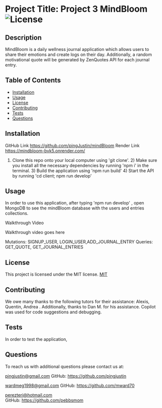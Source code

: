  # Project Title: Project 3 MindBloom ![License](https://img.shields.io/badge/License-MIT-yellow.svg)
## Description 
MindBloom is a daily wellness journal application which allows users to share their emotions and create logs on their day.  Additionally, a random motivational quote will be generated by ZenQuotes API for each journal entry.
## Table of Contents
* [Installation](#installation)
* [Usage](#usage)
* [License](#license)
* [Contributing](#contributing)
* [Tests](#tests)
* [Questions](#questions)
## Installation
GitHub Link  https://github.com/pingJustin/mindBloom
Render Link  https://mindbloom-bvk5.onrender.com/

1) Clone this repo onto your local computer using 'git clone'. 2) Make sure you install all the necessary dependencies by running 'npm i' in the terminal. 3) Build the application using 'npm run build'  4) Start the API by running 'cd client; npm run develop'
## Usage
In order to use this application, after typing 'npm run develop' , open MongoDB to see the mindBloom database with the users and entries collections.   

Walkthrough Video


Walkthrough video goes here

Mutations: SIGNUP_USER, LOGIN_USER,ADD_JOURNAL_ENTRY
Queries:  GET_QUOTE, GET_JOURNAL_ENTRIES
 
 
## License
This project is licensed under the MIT license. [MIT](https://opensource.org/licenses/MIT)
## Contributing
We owe many thanks to the following tutors for their assistance: Alexis, Quentin, Andrea .  Additionally, thanks to Dan M. for his assistance. Copilot was used for code suggestions and debugging.
## Tests
In order to test the application, 
## Questions
To reach us with additional questions please contact us at:

pingjustin@gmail.com
GitHub: https://github.com/pingjustin

wardmeg1998@gmail.com
GitHub: https://github.com/mward70

perezteri@hotmail.com  
GitHub: https://github.com/pebbsmom


 
 
